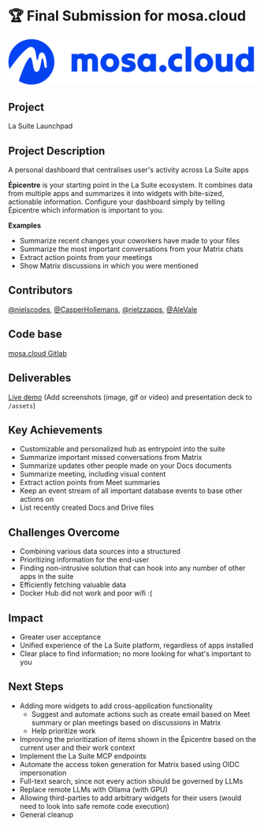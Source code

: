 # 🏆 Final Submission for mosa.cloud

<img src="https://raw.githubusercontent.com/NielsCodes/hackdays2025/refs/heads/main/submissions/mosa-cloud/assets/mosa-cloud-horizontal.svg" />

## Project

La Suite Launchpad

## Project Description

A personal dashboard that centralises user's activity across La Suite apps

<b>Épicentre</b> is your starting point in the La Suite ecosystem. It combines data from multiple apps and summarizes it into widgets with bite-sized, actionable information. Configure your dashboard simply by telling Épicentre which information is important to you.

<b>Examples</b>

- Summarize recent changes your coworkers have made to your files
- Summarize the most important conversations from your Matrix chats
- Extract action points from your meetings
- Show Matrix discussions in which you were mentioned

## Contributors

<a href="https://github.com/nielscodes">@nielscodes</a>,
<a href="https://github.com/CasperHollemans">@CasperHollemans</a>,
<a href="https://github.com/rielzzapps">@rielzzapps</a>,
<a href="https://github.com/AleVale">@AleVale</a>

## Code base

<a href="https://gitlab.zzapps.nl/mosa.cloud/hackdays25">mosa.cloud Gitlab</a>

## Deliverables

<a href="https://demo.mosa.cloud">Live demo</a>
(Add screenshots (image, gif or video) and presentation deck to `/assets`)

## Key Achievements

- Customizable and personalized hub as entrypoint into the suite
- Summarize important missed conversations from Matrix
- Summarize updates other people made on your Docs documents
- Summarize meeting, including visual content
- Extract action points from Meet summaries
- Keep an event stream of all important database events to base other actions on
- List recently created Docs and Drive files

## Challenges Overcome

- Combining various data sources into a structured
- Prioritizing information for the end-user
- Finding non-intrusive solution that can hook into any number of other apps in the suite
- Efficiently fetching valuable data
- Docker Hub did not work and poor wifi :(

## Impact

- Greater user acceptance
- Unified experience of the La Suite platform, regardless of apps installed
- Clear place to find information; no more looking for what's important to you

## Next Steps

- Adding more widgets to add cross-application functionality
  - Suggest and automate actions such as create email based on Meet summary or plan meetings based on discussions in Matrix
  - Help prioritize work
- Improving the prioritization of items shown in the Épicentre based on the current user and their work context
- Implement the La Suite MCP endpoints
- Automate the access token generation for Matrix based using OIDC impersonation
- Full-text search, since not every action should be governed by LLMs
- Replace remote LLMs with Ollama (with GPU)
- Allowing third-parties to add arbitrary widgets for their users (would need to look into safe remote code execution)
- General cleanup
